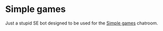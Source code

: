 # Simple games

Just a stupid SE bot designed to be used for the [Simple games](https://chat.stackexchange.com/rooms/53072/simple-games) chatroom.
